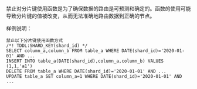 禁止对分片键使用函数是为了确保数据的路由是可预测和确定的。函数的使用可能导致分片键的值被改变，从而无法准确地路由数据到正确的节点。

样例说明：

```
禁止以下分片键使用函数方式
/*! TDDL:SHARD_KEY(shard_id) */
SELECT column_a,column_b FROM table_a WHERE DATE(shard_id)='2020-01-01' AND ... 
INSERT INTO table_a(DATE(shard_id),column_a,column_b) VALUES (1,1,'a1') 
DELETE FROM table_a WHERE DATE(shard_id)='2020-01-01' AND ...  
UPDATE table_a SET column_a=1 WHERE DATE(shard_id)='2020-01-01' AND ...  
```